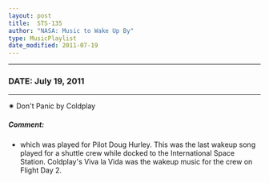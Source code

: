 ```yaml
---
layout: post
title:  STS-135
author: "NASA: Music to Wake Up By"
type: MusicPlaylist
date_modified: 2011-07-19
---
```


----
### DATE: July 19, 2011
----
✷ Don't Panic by Coldplay

##### Comment:
* which was played for Pilot Doug Hurley. This was the last wakeup song played for a shuttle crew while docked to the International Space Station. Coldplay's Viva la Vida was the wakeup music for the crew on Flight Day 2.

